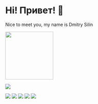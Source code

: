 # Hi! Привет! 👋
Nice to meet you, my name is Dmitry Silin

<p align='left'>
   <a href="https://github-readme-stats.vercel.app/api?username=iloveQA&show_icons=true&count_private=true">
       <img height=150 src="https://github-readme-stats.vercel.app/api?username=silinliclous&show_icons=true&count_private=true"/></a>
</p>

<p align='left'>
   <a href="https://t.me/iloveQA">
       <img src="https://img.shields.io/badge/Telegram-2CA5E0?style=for-the-badge&logo=telegram&logoColor=white"/>
   </a>

<br>

<p align='left'>
       <img src="https://img.shields.io/badge/Postman-FF6C37?style=for-the-badge&logo=Postman&logoColor=white"/>
   </a>
       <img src="https://img.shields.io/badge/Miro-F7C922?style=for-the-badge&logo=Miro&logoColor=050036"/>
   </a>
       <img src="https://img.shields.io/badge/mysql-%2300f.svg?style=for-the-badge&logo=mysql&logoColor=white"/>
   </a>
       <img src="https://img.shields.io/badge/Jira-0052CC?style=for-the-badge&logo=Jira&logoColor=white"/>
   </a>
       <img src="https://img.shields.io/badge/VSCode-0078D4?style=for-the-badge&logo=visual%20studio%20code&logoColor=white"/>
   </a>
   
</div>
